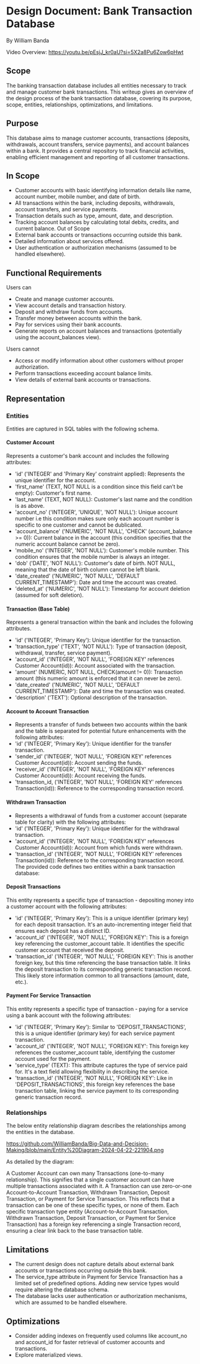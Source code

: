 # Design Document: Bank Transaction Database

By William Banda

Video Overview: <https://youtu.be/pEsjJ_kr0aU?si=5X2a8Pu6Zow6pHwt>

## Scope
The banking transaction database includes all entities necessary to track and manage customer bank transactions. This writeup gives an overview of the design process of the bank transaction database, covering its purpose, scope, entities, relationships, optimizations, and limitations.

## Purpose
This database aims to manage customer accounts, transactions (deposits, withdrawals, account transfers, service payments), and account balances within a bank. It provides a central repository to track financial activities, enabling efficient management and reporting of all customer transactions.

## In Scope
* Customer accounts with basic identifying information details like name, account number, mobile number, and date of birth.
* All transactions within the bank, including deposits, withdrawals, account transfers, and service payments.
* Transaction details such as type, amount, date, and description.
* Tracking account balances by calculating total debits, credits, and current balance.
Out of Scope
* External bank accounts or transactions occurring outside this bank.
* Detailed information about services offered.
* User authentication or authorization mechanisms (assumed to be handled elsewhere).

## Functional Requirements
Users can
* Create and manage customer accounts.
* View account details and transaction history.
* Deposit and withdraw funds from accounts.
* Transfer money between accounts within the bank.
* Pay for services using their bank accounts.
* Generate reports on account balances and transactions (potentially using the account_balances view).

Users cannot
*	Access or modify information about other customers without proper authorization.
* Perform transactions exceeding account balance limits.
* View details of external bank accounts or transactions.

## Representation

### Entities
Entities are captured in SQL tables with the following schema.

#### Customer Account
Represents a customer's bank account and includes the following attributes: 
*	'id' ('INTEGER' and 'Primary Key' constraint applied): Represents the unique identifier for the account.
*	'first_name' (TEXT, NOT NULL is a condition since this field can’t be empty): Customer's first name.
*	'last_name' (TEXT, NOT NULL): Customer's last name and the condition is as above.
*	'account_no' ('INTEGER', 'UNIQUE', 'NOT NULL'): Unique account number i.e this condition makes sure only each account number is specific to one customer and cannot be dublicated.
*	'account_balance' ('NUMERIC', 'NOT NULL', 'CHECK' (account_balance >= 0)): Current balance in the account (this condition specifies that the numeric account balance cannot be zero).
*	'mobile_no' ('INTEGER', 'NOT NULL'): Customer's mobile number. This condition ensures that the mobile number is always an integer.
*	'dob' ('DATE', 'NOT NULL'): Customer's date of birth. NOT NULL, meaning that the date of birth column cannot be left blank.
*	'date_created' ('NUMERIC', 'NOT NULL', 'DEFAULT CURRENT_TIMESTAMP'): Date and time the account was created.
*	'deleted_at' ('NUMERIC', 'NOT NULL'): Timestamp for account deletion (assumed for soft deletion).

#### Transaction (Base Table)
Represents a general transaction within the bank and includes the following attributes.
*	'id' ('INTEGER', 'Primary Key'): Unique identifier for the transaction.
*	'transaction_type' ('TEXT', 'NOT NULL'): Type of transaction (deposit, withdrawal, transfer, service payment).
*	'account_id' ('INTEGER', 'NOT NULL', 'FOREIGN KEY' references Customer Account(id)): Account associated with the transaction.
*	'amount' (NUMERIC, NOT NULL, CHECK(amount != 0)): Transaction amount (this numeric amount is enforced that it can never be zero).
*	'date_created' ('NUMERIC', 'NOT NULL', 'DEFAULT CURRENT_TIMESTAMP'): Date and time the transaction was created.
*	'description' ('TEXT'): Optional description of the transaction.

#### Account to Account Transaction
*	Represents a transfer of funds between two accounts within the bank and the table is separated for potential future enhancements with the following attributes: 
*	'id' ('INTEGER', 'Primary Key'): Unique identifier for the transfer transaction.
*	'sender_id' ('INTEGER', 'NOT NULL', 'FOREIGN KEY' references Customer Account(id)): Account sending the funds.
*	'receiver_id' ('INTEGER', 'NOT NULL', 'FOREIGN KEY' references Customer Account(id)): Account receiving the funds.
*	'transaction_id, ('INTEGER', 'NOT NULL', 'FOREIGN KEY' references Transaction(id)): Reference to the corresponding transaction record.
	

#### Withdrawn Transaction
*	Represents a withdrawal of funds from a customer account (separate table for clarity) with the following attributes: 
*	'id' ('INTEGER', 'Primary Key'): Unique identifier for the withdrawal transaction.
*	'account_id' ('INTEGER', 'NOT NULL', 'FOREIGN KEY' references Customer Account(id)): Account from which funds were withdrawn.
*	'transaction_id' ('INTEGER', 'NOT NULL', 'FOREIGN KEY' references Transaction(id)): Reference to the corresponding transaction record.
The provided code defines two entities within a bank transaction database:

#### Deposit Transactions
This entity represents a specific type of transaction - depositing money into a customer account with the following attributes:
*	'id' ('INTEGER', 'Primary Key'): This is a unique identifier (primary key) for each deposit transaction. It's an auto-incrementing integer field that ensures each deposit has a distinct ID.
*	'account_id' ('INTEGER', 'NOT NULL', 'FOREIGN KEY': This is a foreign key referencing the customer_account table. It identifies the specific customer account that received the deposit.
*	'transaction_id' ('INTEGER', 'NOT NULL', 'FOREIGN KEY': This is another foreign key, but this time referencing the base transaction table. It links the deposit transaction to its corresponding generic transaction record. This likely store information common to all transactions (amount, date, etc.).

#### Payment For Service Transaction
This entity represents a specific type of transaction - paying for a service using a bank account with the following attributes:
*	'id' ('INTEGER', 'Primary Key'): Similar to 'DEPOSIT_TRANSACTIONS', this is a unique identifier (primary key) for each service payment transaction.
*	'account_id' ('INTEGER', 'NOT NULL', 'FOREIGN KEY': This foreign key references the customer_account table, identifying the customer account used for the payment.
*	'service_type' (TEXT): This attribute captures the type of service paid for. It's a text field allowing flexibility in describing the service.
*	'transaction_id' ('INTEGER', 'NOT NULL', 'FOREIGN KEY': Like in 'DEPOSIT_TRANSACTIONS', this foreign key references the base transaction table, linking the service payment to its corresponding generic transaction record.

### Relationships

The below entity relationship diagram describes the relationships among the entities in the database.

<https://github.com/WilliamBanda/Big-Data-and-Decision-Making/blob/main/Entity%20Diagram-2024-04-22-221904.png>

As detailed by the diagram:

A Customer Account can own many Transactions (one-to-many relationship). This signifies that a single customer account can have multiple transactions associated with it. A Transaction can use zero-or-one Account-to-Account Transaction, Withdrawn Transaction, Deposit Transaction, or Payment for Service Transaction. This reflects that a transaction can be one of these specific types, or none of them. Each specific transaction type entity (Account-to-Account Transaction, Withdrawn Transaction, Deposit Transaction, or Payment for Service Transaction) has a foreign key referencing a single Transaction record, ensuring a clear link back to the base transaction table.

## Limitations
*	The current design does not capture details about external bank accounts or transactions occurring outside this bank.
*	The service_type attribute in Payment for Service Transaction has a limited set of predefined options. Adding new service types would require altering the database schema.
*	The database lacks user authentication or authorization mechanisms, which are assumed to be handled elsewhere.

## Optimizations
*	Consider adding indexes on frequently used columns like account_no and account_id for faster retrieval of customer accounts and transactions.
* Explore materialized views.




